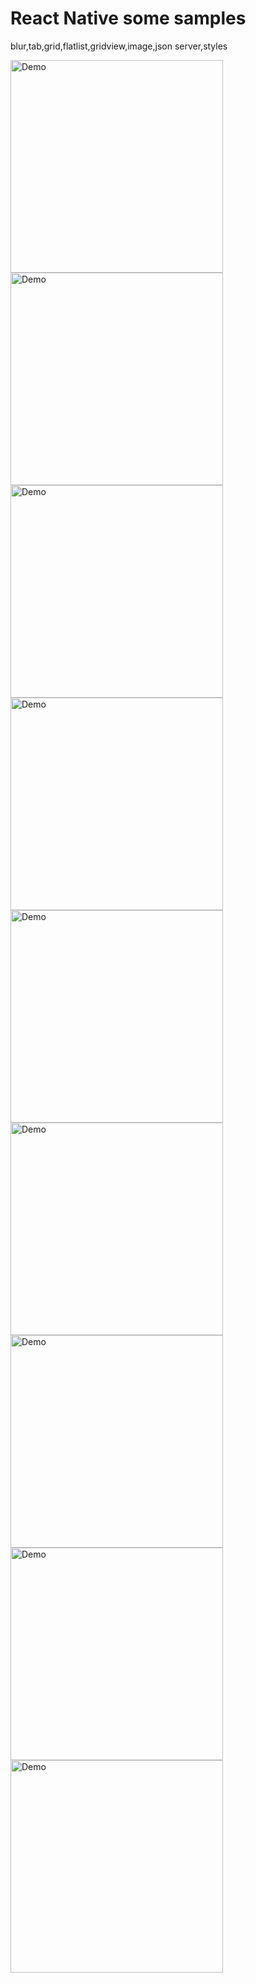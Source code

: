 # React Native some samples
blur,tab,grid,flatlist,gridview,image,json server,styles

<img src="https://raw.githubusercontent.com/EugenePizzerbert/react-native-house1/master/screenshots/Screenshot_1.png" alt="Demo" width="340" />

<img src="https://raw.githubusercontent.com/EugenePizzerbert/react-native-house1/master/screenshots/Screenshot_2.png" alt="Demo" width="340" />

<img src="https://raw.githubusercontent.com/EugenePizzerbert/react-native-house1/master/screenshots/Screenshot_24.png" alt="Demo" width="340" />

<img src="https://raw.githubusercontent.com/EugenePizzerbert/react-native-house1/master/screenshots/Screenshot_25.png" alt="Demo" width="340" />

<img src="https://raw.githubusercontent.com/EugenePizzerbert/react-native-house1/master/screenshots/Screenshot_26.png" alt="Demo" width="340" />

<img src="https://raw.githubusercontent.com/EugenePizzerbert/react-native-house1/master/screenshots/Screenshot_27.png" alt="Demo" width="340" />

<img src="https://raw.githubusercontent.com/EugenePizzerbert/react-native-house1/master/screenshots/Screenshot_28.png" alt="Demo" width="340" />

<img src="https://raw.githubusercontent.com/EugenePizzerbert/react-native-house1/master/screenshots/Screenshot_29.png" alt="Demo" width="340" />

<img src="https://raw.githubusercontent.com/EugenePizzerbert/react-native-house1/master/screenshots/Screenshot_30.png" alt="Demo" width="340" />



